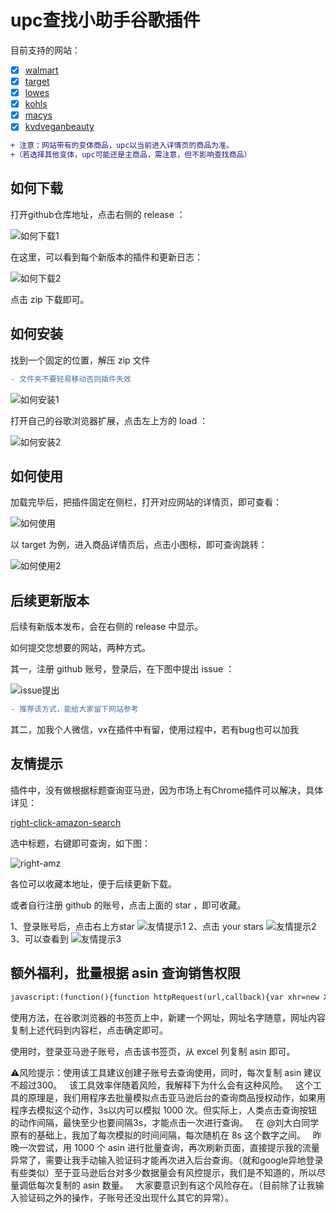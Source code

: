 # upc查找小助手谷歌插件

目前支持的网站：

- [x] [walmart](https://www.walmart.com/)
- [x] [target](https://www.target.com/)
- [x] [lowes](https://www.lowes.com/)
- [x] [kohls](https://www.kohls.com/)
- [x] [macys](https://www.macys.com/)
- [x] [kvdveganbeauty](https://www.kvdveganbeauty.com/)

```diff
+ 注意：网站带有的变体商品，upc以当前进入详情页的商品为准。
+（若选择其他变体，upc可能还是主商品，需注意，但不影响查找商品）
```

## 如何下载

打开github仓库地址，点击右侧的 release ：

![如何下载1](img/1release.png)

在这里，可以看到每个新版本的插件和更新日志：

![如何下载2](img/2rrelease.png)

点击 zip 下载即可。

## 如何安装

找到一个固定的位置，解压 zip 文件
```diff
- 文件夹不要轻易移动否则插件失效
```

![如何安装1](img/3unpack.png)

打开自己的谷歌浏览器扩展，点击左上方的 load ：

![如何安装2](img/4load.png)


## 如何使用

加载完毕后，把插件固定在侧栏，打开对应网站的详情页，即可查看：

![如何使用](img/5sccuess.png)

以 target 为例，进入商品详情页后，点击小图标，即可查询跳转：

![如何使用2](img/5use.png)

## 后续更新版本

后续有新版本发布，会在右侧的 release 中显示。

如何提交您想要的网站，两种方式。

其一，注册 github 账号，登录后，在下图中提出 issue ：

![issue提出](img/10issue.png)

```diff
- 推荐该方式，能给大家留下网站参考
```

其二，加我个人微信，vx在插件中有留，使用过程中，若有bug也可以加我


## 友情提示

插件中，没有做根据标题查询亚马逊，因为市场上有Chrome插件可以解决，具体详见：

[right-click-amazon-search](https://chrome.google.com/webstore/detail/right-click-amazon-search/ehhhlpdgplkjdcgodmkgonnjhpkdiilc/related?hl=en)

选中标题，右键即可查询，如下图：

![right-amz](img/9right-amz.png)

各位可以收藏本地址，便于后续更新下载。

或者自行注册 github 的账号，点击上面的 star ，即可收藏。

1、登录账号后，点击右上方star
![友情提示1](img/6star.png)
2、点击 your stars
![友情提示2](img/7star.png)
3、可以查看到
![友情提示3](img/8star.png)


## 额外福利，批量根据 asin 查询销售权限


``` html
javascript:(function(){function httpRequest(url,callback){var xhr=new XMLHttpRequest();xhr.open("GET",url,true);xhr.onreadystatechange=function(){if(xhr.readyState==4){callback(xhr)}};xhr.send()}function getasins(){var asins=prompt('输入asin，请从excel复制过来并保证按每列排序');asins=asins.split('\n');return asins}function sleep(numberMillis){var now=new Date();var exitTime=now.getTime()+numberMillis;while(true){now=new Date();if(now.getTime()>exitTime)return}}var checkSellUrl='https://sellercentral.amazon.com/productsearch/search?query=';var asins=[];asins=getasins();var sellasins=[];console.log('asins:'+asins);asins.forEach(function(element){var url=checkSellUrl+element;httpRequest(url,(response)=>{var res=response.responseText;console.log('res:',res);var jsonObj=JSON.parse(res);var messages=jsonObj.products[0].qualificationMessages;console.log('messages:',messages);var flag=0;messages.forEach(function(message){var condition=message.conditionList;console.log('condition:',condition);var result=message.qualificationMessage;console.log('result:',result);if(condition.match('全新')&&result.match('批准')){flag=1}});if(flag==0){sellasins.push(element)}});var time=Math.ceil(Math.random()*3500);console.log('延时:'+time);sleep(time)});setTimeout(()=>{var heading=document.getElementsByTagName('h5')[0];var table=document.createElement("table");function createtr(element){var tr=document.createElement('tr');var td=document.createElement("td");td.innerText=element;tr.appendChild(td);table.appendChild(tr)}if(sellasins.length==0){createtr('所有商品均无销售权限！')}sellasins.forEach((element)=>{createtr(element)});heading.appendChild(table)},3000)})();
```

使用方法，在谷歌浏览器的书签页上中，新建一个网址，网址名字随意，网址内容复制上述代码到内容栏，点击确定即可。

使用时，登录亚马逊子账号，点击该书签页，从 excel 列复制 asin 即可。


⚠️风险提示：使用该工具建议创建子账号去查询使用，同时，每次复制 asin 建议不超过300。
 
该工具效率伴随着风险，我解释下为什么会有这种风险。
 
这个工具的原理是，我们用程序去批量模拟点击亚马逊后台的查询商品授权动作，如果用程序去模拟这个动作，3s以内可以模拟 1000 次。但实际上，人类点击查询按钮的动作间隔，最快至少也要间隔3s，才能点击一次进行查询。
 
在 @刘大白同学 原有的基础上，我加了每次模拟的时间间隔，每次随机在 8s 这个数字之间。
 
昨晚一次尝试，用 1000 个 asin 进行批量查询，再次刷新页面，直接提示我的流量异常了，需要让我手动输入验证码才能再次进入后台查询。（就和google异地登录有些类似）至于亚马逊后台对多少数据量会有风控提示，我们是不知道的，所以尽量调低每次复制的 asin 数量。
 
大家要意识到有这个风险存在。（目前除了让我输入验证码之外的操作，子账号还没出现什么其它的异常）。